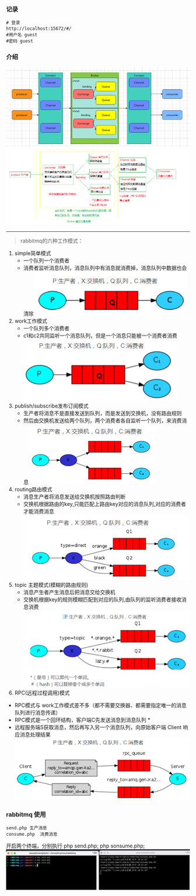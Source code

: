 ### 记录
```angular2html
# 登录
http://localhost:15672/#/
#用户名 guest
#密码 guest
```


### 介绍

![rabbitmq原理](./resource/img/rabbitmq-1.png)
![rabbitmq详解](./resource/img/rabbitmq-2.png)


-----
>  rabbitmq的六种工作模式：

1. simple简单模式
   * 一个队列一个消费者
   *  消费者监听消息队列，消息队列中有消息就消费掉，消息队列中数据也会清除
    ![simple](./resource/img/rabbitmq-simple.png)
2. work工作模式
   * 一个队列多个消费者
   * c1和c2共同监听一个消息队列，但是一个消息只能被一个消费者消费
    ![work](./resource/img/rabbitmq-work.png)
3. publish/subscribe发布订阅模式
   * 生产者将消息不是直接发送到队列，而是发送到交换机，没有路由规则
   * 然后由交换机发送给两个队列，两个消费者各自监听一个队列，来消费消息
      ![publish](./resource/img/rabbitmq-publish.png)
4. routing路由模式
    * 消息生产者将消息发送给交换机按照路由判断
    * 交换机根据路由的key,只能匹配上路由key对应的消息队列,对应的消费者才能消费消息
      ![routing](./resource/img/rabbitmq-routing.png)
5. topic 主题模式(模糊的路由规则)
    * 消息产生者产生消息后把消息交给交换机
    * 交换机根据key的规则模糊匹配到对应的队列,由队列的监听消费者接收消息消费
      ![routing](./resource/img/rabbitmq-topic.png)
6.  RPC(远程过程调用)模式
   * RPC模式与 work工作模式差不多（都不需要交换器、都需要指定唯一的消息队列进行消息传递） 
   * RPC模式是一个回环结构，客户端C先发送消息到消息队列 *
   * 远程服务端S获取消息，然后再写入另一个消息队列，向原始客户端 Client 响应消息处理结果
     ![routing](./resource/img/rabbitmq-rpc.png)

### rabbitmq 使用

```
send.php 生产消息
consume.php  消费消息
```

 开启两个终端，分别执行 php send.php; php sonsume.php;
![测试示例](./resource/img/rabbitmq-test1.png)